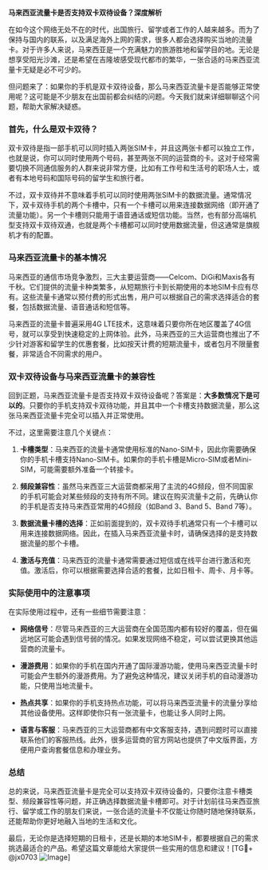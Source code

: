 **马来西亚流量卡是否支持双卡双待设备？深度解析**

在如今这个网络无处不在的时代，出国旅行、留学或者工作的人越来越多。而为了保持与国内的联系，以及满足海外上网的需求，很多人都会选择购买当地的流量卡。对于许多人来说，马来西亚是一个充满魅力的旅游胜地和留学目的地。无论是想享受阳光沙滩，还是希望在吉隆坡感受现代都市的繁华，一张合适的马来西亚流量卡无疑是必不可少的。

但问题来了：如果你的手机是双卡双待设备，那么马来西亚流量卡是否能够正常使用呢？这可能是不少朋友在出国前都会纠结的问题。今天我们就来详细聊聊这个问题，帮助大家解决疑惑。

### 首先，什么是双卡双待？

双卡双待是指一部手机可以同时插入两张SIM卡，并且这两张卡都可以独立工作，也就是说，你可以同时使用两个号码，甚至两张不同的运营商的卡。这对于经常需要切换不同通信服务的人群来说非常方便，比如有工作号和生活号的职场人士，或者有本地号码和国际号码的留学生和旅行者。

不过，双卡双待并不意味着手机可以同时使用两张SIM卡的数据流量。通常情况下，双卡双待手机的两个卡槽中，只有一个卡槽可以用来连接数据网络（即开通了流量功能）。另一个卡槽则只能用于语音通话或短信功能。当然，也有部分高端机型支持双卡双待双通，也就是两个卡槽都可以同时使用数据流量，但这通常是旗舰机才有的配置。

### 马来西亚流量卡的基本情况

马来西亚的通信市场竞争激烈，三大主要运营商——Celcom、DiGi和Maxis各有千秋。它们提供的流量卡种类繁多，从短期旅行卡到长期使用的本地SIM卡应有尽有。这些流量卡通常以预付费的形式出售，用户可以根据自己的需求选择适合的套餐，包括数据流量、语音通话和短信等。

马来西亚的流量卡普遍采用4G LTE技术，这意味着只要你所在地区覆盖了4G信号，就可以享受到快速稳定的上网体验。此外，马来西亚的三大运营商也推出了不少针对游客和留学生的优惠套餐，比如按天计费的短期流量卡，或者包月不限量套餐，非常适合不同需求的用户。

### 双卡双待设备与马来西亚流量卡的兼容性

回到正题，马来西亚流量卡是否支持双卡双待设备呢？答案是：**大多数情况下是可以的**。只要你的手机支持双卡双待功能，并且其中一个卡槽支持数据流量，那么这张马来西亚流量卡完全可以插入并正常使用。

不过，这里需要注意几个关键点：

1. **卡槽类型**：马来西亚的流量卡通常使用标准的Nano-SIM卡，因此你需要确保你的手机卡槽支持Nano-SIM卡。如果你的手机卡槽是Micro-SIM或者Mini-SIM，可能需要额外准备一个转接卡。

2. **频段兼容性**：虽然马来西亚三大运营商都采用了主流的4G频段，但不同国家的手机可能会对某些频段的支持有所不同。建议在购买流量卡之前，先确认你的手机是否支持马来西亚常用的4G频段（如Band 3、Band 5、Band 7等）。

3. **数据流量卡槽的选择**：正如前面提到的，双卡双待手机通常只有一个卡槽可以用来连接数据网络。因此，在插入马来西亚流量卡时，请确保选择的是支持数据流量的那个卡槽。

4. **激活与充值**：马来西亚的流量卡通常需要通过短信或在线平台进行激活和充值。激活后，你可以根据需要选择合适的套餐，比如日租卡、周卡、月卡等。

### 实际使用中的注意事项

在实际使用过程中，还有一些细节需要注意：

- **网络信号**：尽管马来西亚的三大运营商在全国范围内都有较好的覆盖，但在偏远地区可能会遇到信号弱的情况。如果发现网络不稳定，可以尝试更换其他运营商的流量卡。

- **漫游费用**：如果你的手机在国内开通了国际漫游功能，使用马来西亚流量卡时可能会产生额外的漫游费用。为了避免这种情况，建议关闭手机的自动漫游功能，只使用当地流量卡。

- **热点共享**：如果你的手机支持热点功能，可以将马来西亚流量卡的流量分享给其他设备使用。这样即使你只有一张流量卡，也能让多人同时上网。

- **语言与客服**：马来西亚的三大运营商都有中文客服支持，遇到问题时可以直接联系他们的客服热线。此外，很多运营商的官方网站也提供了中文版界面，方便用户查询套餐信息和办理业务。

### 总结

总的来说，马来西亚流量卡是完全可以支持双卡双待设备的，只要你注意卡槽类型、频段兼容性等问题，并正确选择数据流量卡槽即可。对于计划前往马来西亚旅行、留学或工作的朋友们来说，一张合适的流量卡不仅能让你随时随地保持联系，还能帮助你更好地融入当地的生活和文化。

最后，无论你是选择短期的日租卡，还是长期的本地SIM卡，都要根据自己的需求挑选最适合的产品。希望这篇文章能给大家提供一些实用的信息和建议！[TG💪+ @jx0703 ![Image](https://github.com/user-attachments/assets/dbca1d08-cadb-493c-b0ec-ad6f7a83f270)]